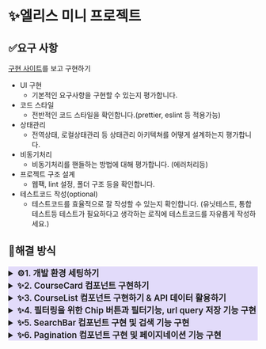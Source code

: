 # ✨엘리스 미니 프로젝트

## ✅요구 사항

[구현 사이트](https://academy.elice.io/courses/all)를 보고 구현하기

- UI 구현
  - 기본적인 요구사항을 구현할 수 있는지 평가합니다.
- 코드 스타일
  - 전반적인 코드 스타일을 확인합니다.(prettier, eslint 등 적용가능)
- 상태관리
  - 전역상태, 로컬상태관리 등 상태관리 아키텍쳐를 어떻게 설계하는지 평가합니다.
- 비동기처리
  - 비동기처리를 핸들하는 방법에 대해 평가합니다. (에러처리등)
- 프로젝트 구조 설계
  - 웹팩, lint 설정, 폴더 구조 등을 확인합니다.
- 테스트코드 작성(optional)
  - 테스트코드를 효율적으로 잘 작성할 수 있는지 확인합니다. (유닛테스트,
    통합테스트등 테스트가 필요하다고 생각하는 로직에 테스트코드를 자유롭게
    작성하세요.)

## 🤔해결 방식

<details>
<summary style="font-size: 17px; font-weight: 600; background-color: rgba(115, 83, 234,0.2);">⚙️1. 개발 환경 세팅하기</summary>

- 🔗[PR](https://github.com/oridori2705/elice-project/pull/2)

### 🛠️ 개발 환경 세팅(Vite, Eslint, Prettier, Emotion)

- Vite를 사용해 빠르게 React 개발 환경 구축
- 빠르고 안정된 개발을 위해 Eslint와 Prettier 설정
- Styled-Components를 사용하기 위해 Emotion 설치
- 예제 사이트를 모방해 프로젝트 완성을 위해 폰트 설치

해당 과정에서 Eslint와 Prettier 설정에 대해 [더 깊이 알게 되었습니다.](https://ydoag2003.tistory.com/493)

</details>

<details>
<summary style="font-size: 17px; font-weight: 600; background-color: rgba(115, 83, 234,0.2);">✨2. CourseCard 컴포넌트 구현하기</summary>

- 🔗[PR](https://github.com/oridori2705/elice-project/pull/6)

### 🛠️ CourseCard 컴포넌트 구현

- `합성 컴포넌트 패턴`을 이용해 CourseCard 컴포넌트 구현
  - 이후 난이도, 수업 유형, 기간을 쉽게 추가할 수 있도록 하기 위함
  - 재사용성, 유연성 높이기 위해 해당 패턴 사용
- 응답 데이터 타입 정의
- 폰트 변경
- `enroll_type`과 `is_free`를 이용해 `무료`, `가격`, `관리자 등록` 표시 (enroll_type이 5인 경우 - 관리자 등록)
- `tags`안에 `tag_type: 3` 값이 없다면 `미분류`로 표시
- 각각 받아오는 데이터가 다른 경우가 있어 `옵셔널 타입을 부분 구성`
- `filter`를 이용한 `타입 좁히기`를 처음 활용해 보았음(분류 데이터만을 타입으로 갖기 위해)

```
  function isCardTagNameType(value: TagName): value is CardTagNameType {
    return [
      'programmer',
      'dataScientist',
      'webDeveloper',
      'aiml',
      'algorithm'
    ].includes(value)
  }
```

</details>

<details>
<summary style="font-size: 17px; font-weight: 600; background-color: rgba(115, 83, 234,0.2);">✨3. CourseList 컴포넌트 구현하기 & API 데이터 활용하기 </summary>

- 🔗[PR](https://github.com/oridori2705/elice-project/pull/8)

### 🛠️ CourseCard 컴포넌트 리팩토링

- `CourseCard`의 Title 부분 두 줄 ellipsis 기능 수정
- `CourseCard`의 logo이미지와 file 이미지가 모두 없을 경우를 위해 default 이미지 추가

### 🛠️ CourseList 컴포넌트 구현

- `CourseCard`를 나열하는 `CourseList` 컴포넌트 구현
- grid를 이용해 반응형 디자인
- 현재 반응형을 실제 사이트와 동일하게 구현했는데 실제 사이트는 12개의 데이터를 보여주고 있고, 요구사항은 20개의 데이터를 보여주는 것으로 되어있어 만약 3열로 된다면 하단 마지막 부분에 빈 영역이 생기고 있음
  - 3열로 바뀌는 반응형을 제거하는 방법과 같이 추후 해결해야 하는 부분

### 🛠️ 추가 컴포넌트 구현

- Course 데이터가 요청 중일 경우를 위해 로딩 기능 구현 및 `Spinner` 컴포넌트 구현
- Course 데이터의 검색 결과가 없을 경우를 위해 `NoResultsFound` 컴포넌트 구현
- 전체 Course 데이터의 개수를 출력하는 `TotalListCount 컴포넌트` 구현
- `CouseList`와 `TotalListCount`를 감싸주는 `CourseListContainer` 컴포넌트 구현

### 🛠️ useFetchCourseList 커스텀 훅 구현

- useFetchCourseList 커스텀 훅을 만들어 API 요청 로직 모듈화
- useFetchCourseList 내에서 API요청과 관련된 useState와 useEffect를 모두 관리하고 있음
  - 이후 필터에서의 state값이나 검색에서의 state값은 해당 훅에서 관리할 계획 - 너무 많은역할을 한다면 분리 계획도 예상
    - useFetchCourseList 훅에서 filter값을 관리하는 useState의 set함수를 내려줘서 chip 내부에서 이벤트로 set함수를 호출하고, url을 바꿔준다.
    - 그리고 다시 useFetchCourseList에서는 이 state변화를 감지하고 추가된 필터 값을 가공해 다시 api 요청을 해준다.

</details>

<details>
<summary style="font-size: 17px; font-weight: 600; background-color: rgba(115, 83, 234,0.2);">✨4. 필터링을 위한 Chip 버튼과 필터기능, url query 저장 기능 구현 </summary>

- 🔗[PR](https://github.com/oridori2705/elice-project/pull/9)

### 🛠️Chip 컴포넌트 구현

- 클릭 시 지정된 `filter_conditions`값을 포함해서 API 요청
- 클릭 시 현재 `url query`를 지정된 `query`로 변경
- 새로고침시 현재 `url query`를 이용해 이전 필터 정보 불러오는 기능 구현
- Chip 버튼은 복수 선택이 가능

-> Chip 버튼들은 `미리 지정된 상수 값`으로 나열되었습니다.

```
 유형: [
    {
      id: 1,
      name: '과목',
      type: 'courseType',
      data: [{ course_type: 0 }, { course_type: 2 }]
    },
    {
      id: 2,
      name: '챌린지',
      type: 'courseType',
      data: [{ course_type: 1 }]
    },
```

### 🛠️useFetchCourseList 리팩토링

- 현재 filter된 값을 useState로 관리
  - 초기 값은 `현재 url`을 변환해서 `지정된 객체 값`으로 저장
- 저장한 filter값이 변하면 변경된 파라미터로 API 요청
- filter에는 임으로 지정된 Id값으로 관리되는데 미리 정의한 상수 객체를 이용해 대응되는 파라미터 값으로 변환

```
6: {
    id: 6,
    name: '프로그래밍 기초',
    type: 'category',
    data: [{ tag_id: 12 }] // 파라미터에 필요한 값
  },
```

### 🚧 특이 사항

- `react-router-dom` 라이브러리 설치

  - `useSearchParam`s와 `useLocation` 사용을 위해 설치
  - 해당 라이브러리로 이후 카드 클릭 시 상세 정보 페이지도 구현 가능 예상

- 타입단언 `as` 키워드가 두 곳에서 사용됨

  - 이후 리팩토링 계획

- 카드요소가 바뀔 때 로딩 -> 카드 요소가 나타나는 순서로 인해 스크롤이 사라졌다 생기는 현상이 있는데 이로 인해 요소들이 가로로 떨리는 문제

  - Root 요소에 `min-height`를 부여해서 스크롤이 항상 있도록 하게 해서 문제 해결
  - 임시로 해결한 문제이므로 이후 로딩을 스피너가 아닌 `스켈레톤 UI 방식`을 활용하는 방법으로 문제 해결 계획

- 스크롤 바 스타일링 추가

  - 엘리스 예제 사이트 그대로 구현

- ⚠️ **API Base url은 env 파일로 분리해서 관리**
  - 클론해서 사용시 env 추가 필요

### 📜관계도 정리

<img src="https://i.ibb.co/418DBWP/saf-fasfsafas.png"/>

</details>

<details>
<summary style="font-size: 17px; font-weight: 600; background-color: rgba(115, 83, 234,0.2);">✨5. SearchBar 컴포넌트 구현 및 검색 기능 구현</summary>

- 🔗[PR](https://github.com/oridori2705/elice-project/pull/10)

### 🛠️ SearchBar 컴포넌트 구현

![image](https://github.com/oridori2705/elice-project/assets/90139306/e722d0f7-8812-45fc-9b64-b5f1bf743d2e)

- 상위에서 filters값을 변경하는 setFilters 함수를 props로 받음
- 검색어를 입력하면 setFilters 함수를 실행해서 API 요청 


### 🛠️ 검색 기능 구현

- setFilters로 하위에서 검색어를 받아오면 해당 데이터를 API 파라미터에 `{title: `%${검색어} %`}` 형식으로 가공 후 전달
- ```
   else if (key === 'keyword') {
      apiParams['$and'][0].title = `%${values}%`
    }
  ```
- 검색 기능에 디바운스 기법 추가
- 검색 시 url query에 해당 검색어 저장 -> 새로고침 시 유지되도록하는 기능 구현
- 기존 filters 구조에 "keyword" 데이터 추가
- ```
  export interface Filters {
    category: number[]
    courseType: number[]
    format: number[]
    level: number[]
    price: number[]
    programmingLanguage: number[]
    keyword?: string
  }
  ```


### 🚧 특이 사항

- filter에 "keyword"타입 추가로 인해 setFilter 함수를 사용하는 chip 컴포넌트에서 타입 에러 발생
  - 조건문 추가해 타입 좁히기로 해결

-  Loding중일 때 조건부 렌더링으로 Spinner 컴포넌트가 나타나면 카드 리스트가 사라졌다가 생기는 부분이 좋지 않은 사용자 경험을 줄 수 있지 않을까 예상함
  -  Loading을 조건부 렌더링에서 제외해서 필터값이 바뀌어도 깜빡하는 현상 해결
  - Spinner는 로딩 중을 화면에서 표현하기만 함

- 검색어를 입력한 후에 지우면 url query에 `빈 값`으로 존재하고 있음
  - 예제 사이트도 검색어를 입력 후 지우면 url query에 동일하게 존재함
  - 일단 중요한 부분이 아님을 판단했지만 이후 없앨 수도 있도록 계획
 

### 📜관계도 정리
![image](https://github.com/oridori2705/elice-project/assets/90139306/1f7aaba4-7d88-41ee-8062-e596c020e9fc)


</details>


<details>
<summary style="font-size: 17px; font-weight: 600; background-color: rgba(115, 83, 234,0.2);">✨6. Pagination 컴포넌트 구현 및 페이지네이션 기능 구현</summary>

- 🔗[PR](https://github.com/oridori2705/elice-project/pull/12)

### 🛠️ Pagination 컴포넌트 구현

#### ✨페이지네이션의 숫자 나열을 위해 조건을 나열하면서 예외상황을 확인함

- `전체 페이지 수 = 전체 코스 개수 / 한 페이지 당 보여지는 코스 개수`
- 현재 보여질 페이지를 계산한다( 최대 `5`개가 보여져야 함)
  - 보여질 페이지 번호의 반값 계산 = `Math.floor( 5 / 2 )`
  - `보여질 시작 페이지 번호 =  Math.max(현재 페이지 번호  - Math.floor( 5 / 2 ) , 1)`
      - Math.max를 한 이유는 최소 값이 1이기 때문입니다.
  - `보여질 마지막 페이지 번호 =  Math.min(현재 페이지 번호 + Math.floor( 5 / 2 ) , 전체 페이지 수)`
      - Math.min을 한 이유는 최대 값이 `전체 페이지 수` 이기 때문입니다.

- 이때 `보여질 시작 페이지가` 1일 때( `보여질 페이지의 반값`보다 작거나 같을 경우)  `보여질 마지막 페이지`를 조정해줘야 합니다.
   -  예를 들어 1또는 2라면 endPage가 3또는 4가 되어버리는데 페이지가 더 있다면 5까지는 보여줘야 한다.
   -  그러면 5는 최소로 맞춰줘야 한다.
   - 또한 `전체 페이지 수`가 `보여질 페이지 번호의 반값`보다 작을 때도 생각해야 합니다.
   - 예를 들어 `전체 페이지 수`가 3인데 5페이지를 보여줄 수는 없습니다.

- 마찬가지로 `보여질 마지막 페이지`에서도 만약 `전체 페이지 수`에 가깝다면 `보여질 시작 페이지`를 조정해줘야 한다.
  - 예를 들어 `전체 페이지 수`가 10이고, `현재 페이지`가 9면 `보여질 시작 페이지`는 6 이어야 합니다. (10 - 5 + 1 =6) 
  - 또한 만약에 `전체 페이지 수`가 3이고, `현재 페이지`가 2면 `보여질 시작 페이지`는 1이어야 합니다. (시작 페이지는 1이 마지노선)
  - 그러므로 1 이하로 내려가지 않도록 최소 값을 1로 고정해줘야 합니다.

<hr/>

#### ✨상태 관리를 상위에서 관리

- 상위에서 Pagination의 값과 현재 offset값을 관리하는 state를 정의
- 해당 상태는 `1, 2, 3, 4...` 로 증가함
- offset에 넘겨줄 때 `20 * ( x -1 )` 로 계산 후에 넘겨줌
- 해당 상태가 현재 페이지 단위임  ex) 1페이지, 2페이지...


### 🛠️ 페이지네이션 기능 시 스크롤 이동 기능 구현

- 기존에는 상위에서 `useLayoutEffect`를 이용해 `offset`값이 바뀔 때마다 스크롤 이동을 수행하도록 함
- 하지만 페이지네이션 기능 이후 필터 기능을 작동 시 최초 한번 불필요한 스크롤 이동이 발생
- 이는 필터 값이 바뀌면 무조건 `offset` 값이 1부터 시작되도록 하는 로직으로 인해 생김
- 그래서 페이지네이션 부분의 클릭 이벤트가 수행될 때 스크롤 이동이 수행되도록 수정함
- 즉 상위에서 진행하던 스크롤 이동을 하위 컴포넌트가 수행하도록 지정함
- **이 과정에서 Pagination 컴포넌트가 스크롤 이동에 필요한 값들에 의존이 되지는 않을까 고민하게 됨**


### 🚧 특이 사항

- set함수의 타입에 대한 고민
  - 기존에는 () => void 와 같은 형식으로 작성함
  - 하지만  Dispatch와 setStateAction을 통해 setState 함수의 타입을 정의해주면 상태 업데이트 필요 시 요구하는 인자와 반환 값을 정확하게 명시할 수 있음을 인지함
  -  Dispatch와 setStateAction 타입 사용을 지향
  - `setFilters: Dispatch<SetStateAction<Filters>>` 이나 `setOffset: Dispatch<SetStateAction<number>>` 와 같이 코드 구성

- scrollIntoView({behavior: 'smooth'})기능이 크롬에서 작동을 안하는 문제 발견 후 해당 기능 사용 제거
- useRef 타입에 대한 3가지 종류를 알게 됨
  -  해당 [링크](https://driip.me/7126d5d5-1937-44a8-98ed-f9065a7c35b5)를 보고 타입을 지정할 때 생각하고 지정할 수 있게 됨

### 📜관계도 정리

![image](https://github.com/oridori2705/elice-project/assets/90139306/abbb39df-8b92-4afb-a509-4afab6f3a24d)


</details>
